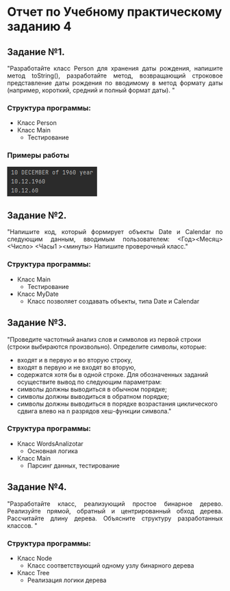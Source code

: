 # Отчет по Учебному практическому заданию 4
  
## Задание №1.
<p align="justify">
"Разработайте класс Person для хранения даты рождения, напишите
метод toString(), разработайте метод, возвращающий строковое
представление даты рождения по вводимому в метод формату даты
(например, короткий, средний и полный формат даты).
"</p>  

### Структура программы:  
* Класс Person
* Класс Main
    * Тестирование
    
### Примеры работы
![alt text](Screenshots/Person1.png)

## Задание №2.
<p align="justify">
"Напишите код, который формирует объекты Date и Calendar по
следующим данным, вводимым пользователем:
<Год><Месяц><Число>
<Часы1
><минуты>
Напишите проверочный класс."  </p>

### Структура программы:  
* Класс Main
    * Тестирование
* Класс MyDate
    * Класс позволяет создавать объекты, типа Date и Calendar  


## Задание №3.
"Проведите частотный анализ слов и символов из первой строки (строки
выбираются произвольно). Определите символы, которые: 
* входят и в первую и во вторую строку,
* входят в первую и не входят во вторую,
* содержатся хотя бы в одной строке.
Для обозначенных заданий осуществите вывод по следующим
параметрам:  
* символы должны выводиться в обычном порядке;
* символы должны выводиться в обратном порядке;
* символы должны выводиться в порядке возрастания циклического
сдвига влево на n разрядов хеш-функции символа."

### Структура программы:  
* Класс WordsAnalizotar
    * Основная логика
* Класс Main
    * Парсинг данных, тестирование  


## Задание №4.
<p align="justify">
"Разработайте класс, реализующий простое бинарное дерево. Реализуйте
прямой, обратный и центрированный обход дерева. Рассчитайте длину
дерева. Объясните структуру разработанных классов.
"  </p>

### Структура программы:  
* Класс Node
    * Класс соответствующий одному узлу бинарного дерева
* Класс Tree
    * Реализация логики дерева
